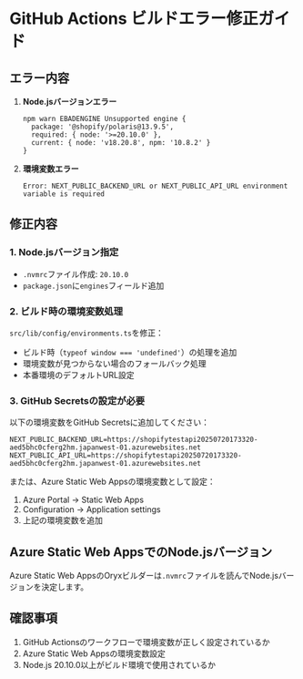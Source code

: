 # GitHub Actions ビルドエラー修正ガイド

## エラー内容

1. **Node.jsバージョンエラー**
   ```
   npm warn EBADENGINE Unsupported engine {
     package: '@shopify/polaris@13.9.5',
     required: { node: '>=20.10.0' },
     current: { node: 'v18.20.8', npm: '10.8.2' }
   }
   ```

2. **環境変数エラー**
   ```
   Error: NEXT_PUBLIC_BACKEND_URL or NEXT_PUBLIC_API_URL environment variable is required
   ```

## 修正内容

### 1. Node.jsバージョン指定
- `.nvmrc`ファイル作成: `20.10.0`
- `package.json`に`engines`フィールド追加

### 2. ビルド時の環境変数処理
`src/lib/config/environments.ts`を修正：
- ビルド時（`typeof window === 'undefined'`）の処理を追加
- 環境変数が見つからない場合のフォールバック処理
- 本番環境のデフォルトURL設定

### 3. GitHub Secretsの設定が必要
以下の環境変数をGitHub Secretsに追加してください：

```
NEXT_PUBLIC_BACKEND_URL=https://shopifytestapi20250720173320-aed5bhc0cferg2hm.japanwest-01.azurewebsites.net
NEXT_PUBLIC_API_URL=https://shopifytestapi20250720173320-aed5bhc0cferg2hm.japanwest-01.azurewebsites.net
```

または、Azure Static Web Appsの環境変数として設定：
1. Azure Portal → Static Web Apps
2. Configuration → Application settings
3. 上記の環境変数を追加

## Azure Static Web AppsでのNode.jsバージョン

Azure Static Web AppsのOryxビルダーは`.nvmrc`ファイルを読んでNode.jsバージョンを決定します。

## 確認事項

1. GitHub Actionsのワークフローで環境変数が正しく設定されているか
2. Azure Static Web Appsの環境変数設定
3. Node.js 20.10.0以上がビルド環境で使用されているか